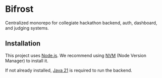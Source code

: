 # Bifrost

Centralized monorepo for collegiate hackathon backend, auth, dashboard, and judging systems.

## Installation

This project uses [Node.js](https://nodejs.org/en). We recommend using [NVM](https://nodejs.org/en/download/package-manager/) (Node Version Manager) to install it.

If not already installed, [Java 21](https://www.java.com/en/download/) is required to run the backend.
